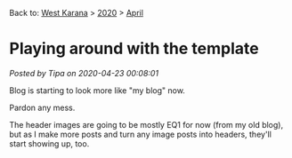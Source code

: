 Back to: [West Karana](/posts/westkarana.md) > [2020](/posts/2020/westkarana.md) > [April](./westkarana.md)
# Playing around with the template

*Posted by Tipa on 2020-04-23 00:08:01*


Blog is starting to look more like \"my blog\" now.





Pardon any mess.



The header images are going to be mostly EQ1 for now (from my old blog), but as I make more posts and turn any image posts into headers, they'll start showing up, too.




